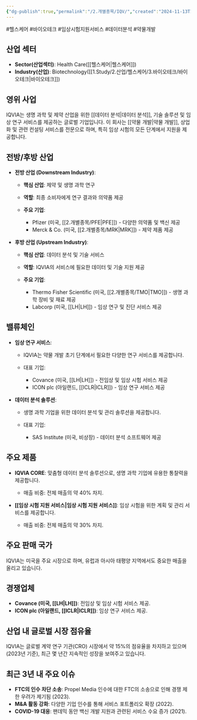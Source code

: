 ```yaml
---
{"dg-publish":true,"permalink":"/2.개별종목/IQV/","created":"2024-11-13T17:00:45.463+09:00","updated":"2025-07-29T21:37:04.777+09:00"}
---
```


#헬스케어 #바이오테크 #임상시험지원서비스 #데이터분석 #약물개발

## 산업 섹터

- **Sector(산업섹터)**: Health Care([[헬스케어\|헬스케어]])
- **Industry(산업)**: Biotechnology([[1.Study/2.산업/헬스케어/3.바이오테크/바이오테크\|바이오테크]])

## 영위 사업

IQVIA는 생명 과학 및 제약 산업을 위한 [[데이터 분석\|데이터 분석]], 기술 솔루션 및 임상 연구 서비스를 제공하는 글로벌 기업입니다. 이 회사는 [[약물 개발\|약물 개발]], 상업화 및 관련 컨설팅 서비스를 전문으로 하며, 특히 임상 시험의 모든 단계에서 지원을 제공합니다.

## 전방/후방 산업

- **전방 산업 (Downstream Industry)**:
    
    - **핵심 산업**: 제약 및 생명 과학 연구
    - **역할**: 최종 소비자에게 연구 결과와 의약품 제공
    - **주요 기업**:
        
        - Pfizer (미국, [[2.개별종목/PFE\|PFE]]) - 다양한 의약품 및 백신 제공
        - Merck & Co. (미국, [[2.개별종목/MRK\|MRK]]) - 제약 제품 제공
        
    
- **후방 산업 (Upstream Industry)**:
    
    - **핵심 산업**: 데이터 분석 및 기술 서비스
    - **역할**: IQVIA의 서비스에 필요한 데이터 및 기술 지원 제공
    - **주요 기업**:
        
        - Thermo Fisher Scientific (미국, [[2.개별종목/TMO\|TMO]]) - 생명 과학 장비 및 재료 제공
        - Labcorp (미국, [[LH\|LH]]) - 임상 연구 및 진단 서비스 제공
        
    

## 밸류체인

- **임상 연구 서비스**:
    
    - IQVIA는 약물 개발 초기 단계에서 필요한 다양한 연구 서비스를 제공합니다.
    - 대표 기업:
        
        - Covance (미국, [[LH\|LH]]) - 전임상 및 임상 시험 서비스 제공
        - ICON plc (아일랜드, [[ICLR\|ICLR]]) - 임상 연구 서비스 제공
        
    
- **데이터 분석 솔루션**:
    
    - 생명 과학 기업을 위한 데이터 분석 및 관리 솔루션을 제공합니다.
    - 대표 기업:
        
        - SAS Institute (미국, 비상장) - 데이터 분석 소프트웨어 제공
        
    

## 주요 제품

- **IQVIA CORE**: 맞춤형 데이터 분석 솔루션으로, 생명 과학 기업에 유용한 통찰력을 제공합니다.
    
    - 매출 비중: 전체 매출의 약 40% 차지.
    
- **[[임상 시험 지원 서비스\|임상 시험 지원 서비스]]**: 임상 시험을 위한 계획 및 관리 서비스를 제공합니다.
    
    - 매출 비중: 전체 매출의 약 30% 차지.
    

## 주요 판매 국가

IQVIA는 미국을 주요 시장으로 하며, 유럽과 아시아 태평양 지역에서도 중요한 매출을 올리고 있습니다.

## 경쟁업체

- **Covance (미국, [[LH\|LH]])**: 전임상 및 임상 시험 서비스 제공.
- **ICON plc (아일랜드, [[ICLR\|ICLR]])**: 임상 연구 서비스 제공.

## 산업 내 글로벌 시장 점유율

IQVIA는 글로벌 계약 연구 기관(CRO) 시장에서 약 15%의 점유율을 차지하고 있으며(2023년 기준), 최근 몇 년간 지속적인 성장을 보여주고 있습니다.

## 최근 3년 내 주요 이슈

- **FTC의 인수 차단 소송**: Propel Media 인수에 대한 FTC의 소송으로 인해 경쟁 제한 우려가 제기됨 (2023).
- **M&A 활동 강화**: 다양한 기업 인수를 통해 서비스 포트폴리오 확장 (2022).
- **COVID-19 대응**: 팬데믹 동안 백신 개발 지원과 관련된 서비스 수요 증가 (2021).